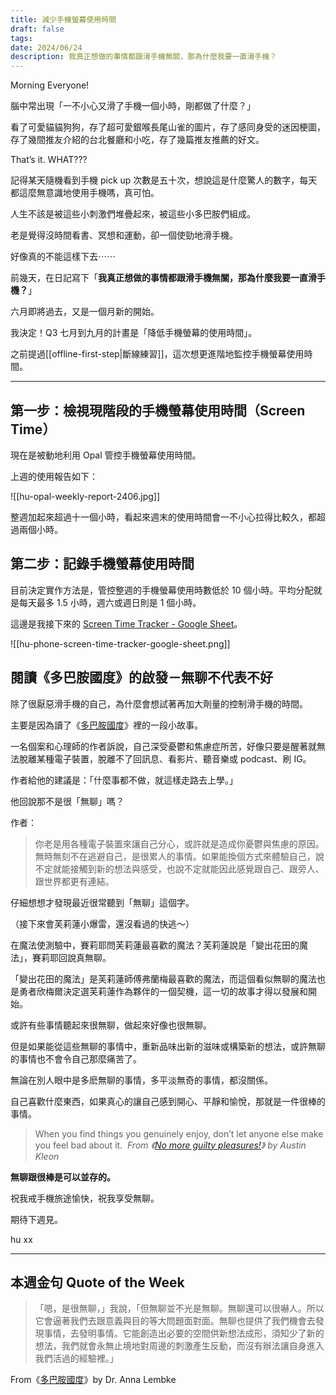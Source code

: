 ```yaml
---
title: 減少手機螢幕使用時間
draft: false
tags: 
date: 2024/06/24
description: 我真正想做的事情都跟滑手機無關，那為什麼我要一直滑手機？
---
```

Morning Everyone!

腦中常出現「一不小心又滑了手機一個小時，剛都做了什麼？」

看了可愛貓貓狗狗，存了超可愛銀喉長尾山雀的圖片，存了感同身受的迷因梗圖，存了幾間推友介紹的台北餐廳和小吃，存了幾篇推友推薦的好文。

That’s it. WHAT???

記得某天隨機看到手機 pick up 次數是五十次，想說這是什麼驚人的數字，每天都這麼無意識地使用手機嗎，真可怕。

人生不該是被這些小刺激們堆疊起來，被這些小多巴胺們組成。

老是覺得沒時間看書、冥想和運動，卻一個使勁地滑手機。

好像真的不能這樣下去⋯⋯

前幾天，在日記寫下「**我真正想做的事情都跟滑手機無關，那為什麼我要一直滑手機？**」

六月即將過去，又是一個月新的開始。

我決定！Q3 七月到九月的計畫是「降低手機螢幕的使用時間」。

之前提過[[offline-first-step|斷線練習]]，這次想更進階地監控手機螢幕使用時間。

---

## 第一步：檢視現階段的手機螢幕使用時間（Screen Time）

現在是被動地利用 Opal 管控手機螢幕使用時間。

上週的使用報告如下：

![[hu-opal-weekly-report-2406.jpg]]

整週加起來超過十一個小時，看起來週末的使用時間會一不小心拉得比較久，都超過兩個小時。

## 第二步：記錄手機螢幕使用時間

目前決定實作方法是，管控整週的手機螢幕使用時數低於 10 個小時。平均分配就是每天最多 1.5 小時，週六或週日則是 1 個小時。

這邊是我接下來的 [​Screen Time Tracker - Google Sheet​](https://docs.google.com/spreadsheets/d/1MVtdjVmvheufFUqPcOv8nCTYvybdcN5iYK_54coorJc/)。

![[hu-phone-screen-time-tracker-google-sheet.png]]

## 閱讀《多巴胺國度》的啟發－無聊不代表不好

除了很厭惡滑手機的自己，為什麼會想試著再加大劑量的控制滑手機的時間。

主要是因為讀了《[​多巴胺國度​](https://r10.to/hNU9ME)》裡的一段小故事。

一名個案和心理師的作者訴說，自己深受憂鬱和焦慮症所苦，好像只要是醒著就無法脫離某種電子裝置，脫離不了回訊息、看影片、聽音樂或 podcast、刷 IG。

作者給他的建議是：「什麼事都不做，就這樣走路去上學。」

他回說那不是很「無聊」嗎？

作者：

> 你老是用各種電子裝置來讓自己分心，或許就是造成你憂鬱與焦慮的原因。無時無刻不在逃避自己，是很累人的事情。如果能換個方式來體驗自己，說不定就能接觸到新的想法與感受，也說不定就能因此感覺跟自己、跟旁人、跟世界都更有連結。

仔細想想才發現最近很常聽到「無聊」這個字。

（接下來會芙莉蓮小爆雷，還沒看過的快逃～）

在魔法使測驗中，賽莉耶問芙莉蓮最喜歡的魔法？芙莉蓮說是「變出花田的魔法」，賽莉耶回說真無聊。

「變出花田的魔法」是芙莉蓮師傅弗蘭梅最喜歡的魔法，而這個看似無聊的魔法也是勇者欣梅爾決定選芙莉蓮作為夥伴的一個契機，這一切的故事才得以發展和開始。

或許有些事情聽起來很無聊，做起來好像也很無聊。

但是如果能從這些無聊的事情中，重新品味出新的滋味或構築新的想法，或許無聊的事情也不會令自己那麼痛苦了。

無論在別人眼中是多麽無聊的事情，多平淡無奇的事情，都沒關係。

自己喜歡什麼東西，如果真心的讓自己感到開心、平靜和愉悅，那就是一件很棒的事情。

> When you find things you genuinely enjoy, don’t let anyone else make you feel bad about it.  _From 《[​No more guilty pleasures!​](https://austinkleon.com/2014/02/12/guilty-pleasures/)》 by Austin Kleon_

**無聊跟很棒是可以並存的。**

祝我戒手機旅途愉快，祝我享受無聊。

期待下週見。

hu xx

---

## 本週金句  Quote of the Week

> 「嗯，是很無聊，」我說，「但無聊並不光是無聊。無聊還可以很嚇人。所以它會逼著我們去跟意義與目的等大問題面對面。無聊也提供了我們機會去發現事情，去發明事情。它能創造出必要的空間供新想法成形，須知少了新的想法，我們就會永無止境地對周邊的刺激產生反動，而沒有辦法讓自身進入我們活過的經驗裡。」

From《[​多巴胺國度​](https://r10.to/hNU9ME)》by Dr. Anna Lembke

